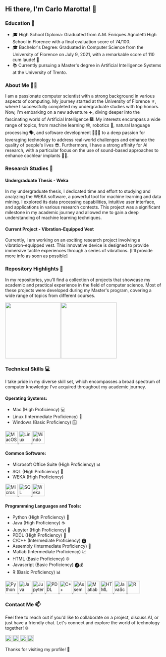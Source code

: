 ## Hi there, I'm Carlo Marotta! 👋

### Education 📖

- 🎓 High School Diploma: Graduated from A.M. Enriques Agnoletti High School in Florence with a final evaluation score of 74/100.
- 🎓 Bachelor's Degree: Graduated in Computer Science from the University of Florence on July 9, 2021, with a remarkable score of 110 cum laude! 🎉
- 📚 Currently pursuing a Master's degree in Artificial Intelligence Systems at the University of Trento.

### About Me 🙋‍♂️
I am a passionate computer scientist with a strong background in various aspects of computing. My journey started at the University of Florence ⚜️, where I successfully completed my undergraduate studies with top honors. Now, I'm embarking on a new adventure ✈️, diving deeper into the fascinating world of Artificial Intelligence 🎆. My interests encompass a wide range of topics, from machine learning 🕸️, robotics 🤖, natural language processing 🗣️, and software development 👨🏻‍💻 to a deep passion for leveraging technology to address real-world challenges and enhance the quality of people's lives 😎. Furthermore, I have a strong affinity for AI research, with a particular focus on the use of sound-based approaches to enhance cochlear implants 🦻🏼.

### Research Studies 🧠
#### Undergraduate Thesis - Weka
In my undergraduate thesis, I dedicated time and effort to studying and analyzing the WEKA software, a powerful tool for machine learning and data mining. I explored its data processing capabilities, intuitive user interface, and applications in various research contexts. This project was a significant milestone in my academic journey and allowed me to gain a deep understanding of machine learning techniques.

#### Current Project - Vibration-Equipped Vest
Currently, I am working on an exciting research project involving a vibration-equipped vest. This innovative device is designed to provide immersive tactile experiences through a series of vibrations. [I'll provide more info as soon as possible]

### Repository Highlights 🚀
In my repositories, you'll find a collection of projects that showcase my academic and practical experience in the field of computer science. Most of these projects were developed during my Master's program, covering a wide range of topics from different courses.

<div style="display: flex;">
  <img src="https://github-readme-stats.vercel.app/api?username=akaGallo&show_icons=true&theme=dark" height=180px>
  <img src="https://github-readme-stats.vercel.app/api/top-langs/?username=akaGallo&layout=compact&theme=dark" height=180px>
</div>

### Technical Skills 💻
I take pride in my diverse skill set, which encompasses a broad spectrum of computer knowledge I've acquired throughout my academic journey.

#### Operating Systems:
- Mac (High Proficiency) 💻
- Linux (Intermediate Proficiency) 🐧
- Windows (Basic Proficiency) 🪟
 
<p align="left">
  <a href="https://www.apple.com/macos/" target="_blank" rel="noreferrer"><img src="https://img.shields.io/badge/MacOS-000000?style=for-the-badge&logo=apple&logoColor=white" alt="MacOS" height="40px"/>
  </a>
  <a href="https://www.linux.org/" target="_blank" rel="noreferrer"><img src="https://img.shields.io/badge/Linux-FCC624?style=for-the-badge&logo=linux&logoColor=black" alt="Linux" height="40px"/>
  </a>
  <a href="https://www.microsoft.com/en-us/windows/" target="_blank" rel="noreferrer"><img src="https://img.shields.io/badge/Windows-0078D6?style=for-the-badge&logo=windows&logoColor=white" alt="Windows" height="40px"/>
  </a>
</p>

#### Common Software:
- Microsoft Office Suite (High Proficiency) 📊
- SQL (High Proficiency) 📝
- WEKA (High Proficiency)

<p align="left">
  <a href="https://www.microsoft.com/en-us/microsoft-365/get-started-with-office-2019" target="_blank" rel="noreferrer"><img src="https://img.shields.io/badge/Microsoft%20Office-D83B01?style=for-the-badge&logo=microsoft-office&logoColor=white" alt="Microsoft Office" height="40px"/>
  </a>
  <a href="https://www.microsoft.com/en-us/sql-server" target="_blank" rel="noreferrer"><img src="https://img.shields.io/badge/SQL%20Server-CC2927?style=for-the-badge&logo=microsoft-sql-server&logoColor=white" alt="SQL Server" height="40px"/>
  </a>
  <a href="https://www.cs.waikato.ac.nz/ml/weka/" target="_blank" rel="noreferrer"><img src="https://img.shields.io/badge/Weka-006400?style=for-the-badge&logo=weka&logoColor=white" alt="Weka" height="40px"/>
  </a>
</p>

#### Programming Languages and Tools:
- Python (High Proficiency) 🐍
- Java (High Proficiency) ☕
- Jupyter (High Proficiency) 📔
- PDDL (High Proficiency) 🤖
- C/C++ (Intermediate Proficiency) 🅒
- Assembly (Intermediate Proficiency) 💾
- Matlab (Intermediate Proficiency) 📈
- HTML (Basic Proficiency) 🌐
- Javascript (Basic Proficiency) 🅙💰
- R (Basic Proficiency) 📊

<p align="left">
  <a href="https://www.python.org" target="_blank" rel="noreferrer">
    <img src="https://img.shields.io/badge/Python-3776AB?style=for-the-badge&logo=python&logoColor=white" alt="Python" height="40px"/>
  </a>
  <a href="https://www.java.com/it/" target="_blank" rel="noreferrer">
    <img src="https://img.shields.io/badge/Java-ED8B00?style=for-the-badge&logo=java&logoColor=white" alt="Java" height="40px"/>
  </a>
    <a href="https://jupyter.org" target="_blank" rel="noreferrer">
    <img src="https://img.shields.io/badge/Jupyter-FFA500?style=for-the-badge&logo=jupyter&logoColor=white" alt="Jupyter" height="40px"/>
  </a>
  <a href="https://planning.wiki/ref/pddl/domain" target="_blank" rel="noreferrer">
    <img src="https://img.shields.io/badge/PDDL-00008B?style=for-the-badge&logo=pddl&logoColor=white" alt="PDDL" height="40px"/>
  </a>
  <a href="https://en.cppreference.com/w/" target="_blank" rel="noreferrer">
    <img src="https://img.shields.io/badge/C%2B%2B-00599C?style=for-the-badge&logo=c%2B%2B&logoColor=white" alt="C++" height="40px"/>
  </a>
<a href="https://www.tutorialspoint.com/assembly_programming/assembly_introduction.htm" target="_blank" rel="noreferrer">
    <img src="https://img.shields.io/badge/Assembly-FFFFFF?style=for-the-badge&logo=assembly&logoColor=black" alt="Assembly" height="40px"/>
  </a>
  <a href="https://www.mathworks.com/products/matlab.html" target="_blank" rel="noreferrer">
    <img src="https://img.shields.io/badge/Matlab-FF0000?style=for-the-badge&logo=matlab&logoColor=black" alt="Matlab" height="40px"/>
  </a>
  <a href="https://html.com" target="_blank" rel="noreferrer">
    <img src="https://img.shields.io/badge/HTML-239120?style=for-the-badge&logo=html5&logoColor=white" alt="HTML" height="40px"/>
  </a>
  <a href="https://www.javascript.com" target="_blank" rel="noreferrer">
    <img src="https://img.shields.io/badge/JavaScript-323330?style=for-the-badge&logo=javascript&logoColor=F7DF1E" alt="JavaScript" height="40px"/>
  </a>
  <a href="https://www.r-project.org" target="_blank" rel="noreferrer">
    <img src="https://img.shields.io/badge/R-276DC3?style=for-the-badge&logo=r&logoColor=white" alt="R" height="40px"/>
  </a>
</p>
      
### Contact Me 📫
Feel free to reach out if you'd like to collaborate on a project, discuss AI, or just have a friendly chat. Let's connect and explore the world of technology together! 🌐

<a href="https://github.com/akaGallo" target="_blank" rel="noreferrer">
  <img src="https://img.shields.io/badge/GitHub-181717?style=for-the-badge&logo=github&logoColor=white" alt="GitHub" height="20"/>
</a>

<a href="mailto:carlo.marotta10@icloud.com" target="_blank" rel="noreferrer">
  <img src="https://img.shields.io/badge/Email-D14836?style=for-the-badge&logo=gmail&logoColor=white" alt="Email" height="20"/>
</a>

<a href="https://www.instagram.com/maro.1998/" target="_blank" rel="noreferrer">
  <img src="https://img.shields.io/badge/Instagram-E4405F?style=for-the-badge&logo=instagram&logoColor=white" alt="Instagram" height="20"/>
</a>

<a href="https://m.facebook.com/profile.php/?id=100004185227231&name=xhp_nt__fb__action__open_user" target="_blank" rel="noreferrer">
  <img src="https://img.shields.io/badge/Facebook-1877F2?style=for-the-badge&logo=facebook&logoColor=white" alt="Facebook" height="20"/>
</a>


Thanks for visiting my profile! 👋
